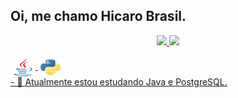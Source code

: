 ## Oi, me chamo Hicaro Brasil.

<div align="center">
  <a href="https://github.com/brasilhicaro">
  <img height="160em" src="https://github-readme-stats.vercel.app/api?username=brasilhicaro&show_icons=true&theme=tokyonight&include_all_commits=true&count_private=true"/>
  <img height="150em" src="https://github-readme-stats.vercel.app/api/top-langs/?username=brasilhicaro&layout=compact&langs_count=7&theme=tokyonight"/>
</div>
<div>
  <div style="display: inline_block"><br>
  <img align="center" alt="K-JAVA" height="30" width="40" src="https://raw.githubusercontent.com/devicons/devicon/master/icons/java/java-original.svg">
  <img align="center" alt="K-Python" height="30" width="40" src="https://raw.githubusercontent.com/devicons/devicon/master/icons/python/python-original.svg">
</div>
  - 🌱 Atualmente estou estudando Java e PostgreSQL.

